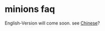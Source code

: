 # minions faq

English-Version will come soon. see [Chinese](http://yaoguais.com/?s=md/jegarn/faq_zh-cn.md)?
